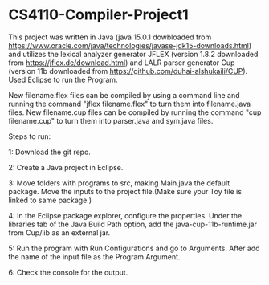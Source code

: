 # CS4110-Compiler-Project1

This project was written in Java (java 15.0.1 dowbloaded from https://www.oracle.com/java/technologies/javase-jdk15-downloads.html) and utilizes the lexical analyzer generator JFLEX (version 1.8.2 downloaded from https://jflex.de/download.html) and LALR parser generator Cup (version 11b downloaded from https://github.com/duhai-alshukaili/CUP).
Used Eclipse to run the Program.

New filename.flex files can be compiled by using a command line and running the command "jflex filename.flex" to turn them into filename.java files. New filename.cup files can be compiled by running the command "cup filename.cup" to turn them into parser.java and sym.java files.

Steps to run:

1: Download the git repo.

2: Create a Java project in Eclipse.

3: Move folders with programs to src, making Main.java the default package. Move the inputs to the project file.(Make sure your Toy file is linked to same package.)

4: In the Eclipse package explorer, configure the properties. Under the libraries tab of the Java Build Path option, add the java-cup-11b-runtime.jar from Cup/lib as an external jar.

5: Run the program with Run Configurations and go to Arguments. After add the name of the input file as the Program Argument.

6: Check the console for the output.
